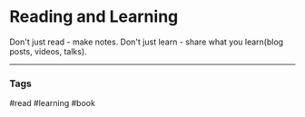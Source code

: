 # Reading and Learning

Don't just read - make notes.
Don't just learn - share what you learn(blog posts, videos, talks).

---
### Tags
#read #learning #book
